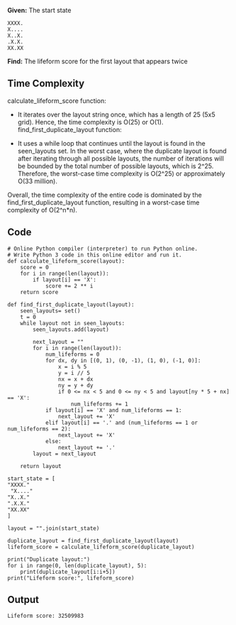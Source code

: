 **Given:** The start state

```
XXXX.
X....
X..X.
.X.X.
XX.XX

```
**Find:** The lifeform score for the first layout that appears twice

## Time Complexity

calculate_lifeform_score function:

- It iterates over the layout string once, which has a length of 25 (5x5 grid). Hence, the time complexity is O(25) or O(1).
find_first_duplicate_layout function:

- It uses a while loop that continues until the layout is found in the seen_layouts set. In the worst case, where the duplicate layout is found after iterating through all possible layouts, the number of iterations will be bounded by the total number of possible layouts, which is 2^25. Therefore, the worst-case time complexity is O(2^25) or approximately O(33 million).

Overall, the time complexity of the entire code is dominated by the find_first_duplicate_layout function, resulting in a worst-case time complexity of O(2^n*n).

## Code

```
# Online Python compiler (interpreter) to run Python online.
# Write Python 3 code in this online editor and run it.
def calculate_lifeform_score(layout):
    score = 0
    for i in range(len(layout)):
        if layout[i] == 'X':
            score += 2 ** i
    return score

def find_first_duplicate_layout(layout):
    seen_layouts= set()
    t = 0 
    while layout not in seen_layouts:
        seen_layouts.add(layout)
        
        next_layout = ""
        for i in range(len(layout)):
            num_lifeforms = 0
            for dx, dy in [(0, 1), (0, -1), (1, 0), (-1, 0)]:
                x = i % 5
                y = i // 5
                nx = x + dx
                ny = y + dy
                if 0 <= nx < 5 and 0 <= ny < 5 and layout[ny * 5 + nx] == 'X':
                    num_lifeforms += 1
            if layout[i] == 'X' and num_lifeforms == 1:
                next_layout += 'X'
            elif layout[i] == '.' and (num_lifeforms == 1 or num_lifeforms == 2):
                next_layout += 'X'
            else:
                next_layout += '.'
        layout = next_layout
        
    return layout

start_state = [
"XXXX."
 "X...."
"X..X."
".X.X."
"XX.XX"
]

layout = "".join(start_state)

duplicate_layout = find_first_duplicate_layout(layout)
lifeform_score = calculate_lifeform_score(duplicate_layout)

print("Duplicate layout:")
for i in range(0, len(duplicate_layout), 5):
    print(duplicate_layout[i:i+5])
print("Lifeform score:", lifeform_score)
```
## Output

` Lifeform score: 32509983 `